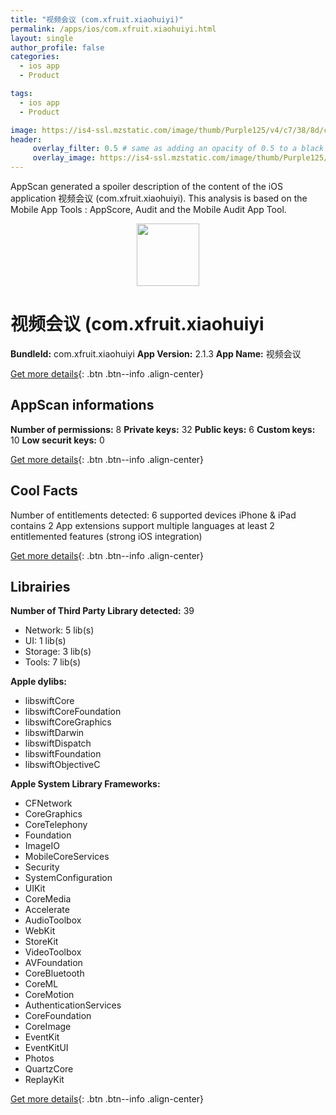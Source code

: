 ```yaml
---
title: "视频会议 (com.xfruit.xiaohuiyi)"
permalink: /apps/ios/com.xfruit.xiaohuiyi.html
layout: single
author_profile: false
categories: 
  - ios app 
  - Product 

tags: 
  - ios app 
  - Product 

image: https://is4-ssl.mzstatic.com/image/thumb/Purple125/v4/c7/38/8d/c7388d55-b61a-fa3f-b651-34c934c3b85b/AppIcon-1x_U007emarketing-0-8-0-0-85-220.png/512x512bb.jpg
header: 
     overlay_filter: 0.5 # same as adding an opacity of 0.5 to a black background
     overlay_image: https://is4-ssl.mzstatic.com/image/thumb/Purple125/v4/c7/38/8d/c7388d55-b61a-fa3f-b651-34c934c3b85b/AppIcon-1x_U007emarketing-0-8-0-0-85-220.png/512x512bb.jpg
---
```

AppScan generated a spoiler description of the content of the iOS application 视频会议 (com.xfruit.xiaohuiyi). This analysis is based on the Mobile App Tools : AppScore, Audit and the Mobile Audit App Tool.

  
  
<div style="text-align: center;"><img src="https://is4-ssl.mzstatic.com/image/thumb/Purple125/v4/c7/38/8d/c7388d55-b61a-fa3f-b651-34c934c3b85b/AppIcon-1x_U007emarketing-0-8-0-0-85-220.png/512x512bb.jpg" width="100" height="100"></div>  
  
# 视频会议 (com.xfruit.xiaohuiyi

**BundleId:** com.xfruit.xiaohuiyi
**App Version:** 2.1.3
**App Name:** 视频会议


[Get more details](/pricing.html){: .btn .btn--info .align-center}  
  
## AppScan informations 

**Number of permissions:** 8
**Private keys:** 32
**Public keys:** 6
**Custom keys:** 10
**Low securit keys:** 0
  
[Get more details](/pricing.html){: .btn .btn--info .align-center}

## Cool Facts

Number of entitlements detected: 6
supported devices iPhone & iPad
contains 2 App extensions
support multiple languages
at least 2 entitlemented features (strong iOS integration)
  
[Get more details](/pricing.html){: .btn .btn--info .align-center}

## Librairies 
**Number of Third Party Library detected:** 39
- Network: 5 lib(s)
- UI: 1 lib(s)
- Storage: 3 lib(s)
- Tools: 7 lib(s)

**Apple dylibs:**
- libswiftCore
- libswiftCoreFoundation
- libswiftCoreGraphics
- libswiftDarwin
- libswiftDispatch
- libswiftFoundation
- libswiftObjectiveC


**Apple System Library Frameworks:**
- CFNetwork
- CoreGraphics
- CoreTelephony
- Foundation
- ImageIO
- MobileCoreServices
- Security
- SystemConfiguration
- UIKit
- CoreMedia
- Accelerate
- AudioToolbox
- WebKit
- StoreKit
- VideoToolbox
- AVFoundation
- CoreBluetooth
- CoreML
- CoreMotion
- AuthenticationServices
- CoreFoundation
- CoreImage
- EventKit
- EventKitUI
- Photos
- QuartzCore
- ReplayKit


  
[Get more details](/pricing.html){: .btn .btn--info .align-center}

